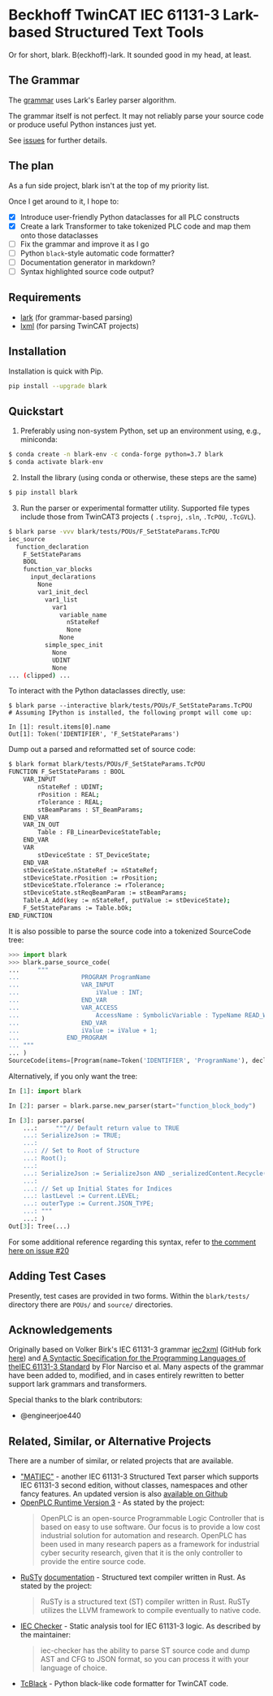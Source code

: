 # Beckhoff TwinCAT IEC 61131-3 Lark-based Structured Text Tools

Or for short, blark.  B(eckhoff)-lark. It sounded good in my head, at least.

## The Grammar

The [grammar](blark/iec.lark) uses Lark's Earley parser algorithm.

The grammar itself is not perfect.  It may not reliably parse your source code
or produce useful Python instances just yet.

See [issues](https://github.com/klauer/blark/issues) for further details.

## The plan

As a fun side project, blark isn't at the top of my priority list.

Once I get around to it, I hope to:

- [x] Introduce user-friendly Python dataclasses for all PLC constructs
- [x] Create a lark Transformer to take tokenized PLC code and map them onto
  those dataclasses
- [ ] Fix the grammar and improve it as I go
- [ ] Python ``black``-style automatic code formatter?
- [ ] Documentation generator in markdown?
- [ ] Syntax highlighted source code output?

## Requirements

* [lark](https://github.com/lark-parser/lark) (for grammar-based parsing)
* [lxml](https://github.com/lxml/lxml) (for parsing TwinCAT projects)

## Installation

Installation is quick with Pip.

```bash
pip install --upgrade blark
```

## Quickstart

1. Preferably using non-system Python, set up an environment using, e.g., miniconda:
  ```bash
  $ conda create -n blark-env -c conda-forge python=3.7 blark
  $ conda activate blark-env
  ```
2. Install the library (using conda or otherwise, these steps are the same)
  ```bash
  $ pip install blark
  ```
3. Run the parser or experimental formatter utility.  Supported file types
   include those from TwinCAT3 projects ( ``.tsproj``, ``.sln``, ``.TcPOU``,
   ``.TcGVL``).

```bash
$ blark parse -vvv blark/tests/POUs/F_SetStateParams.TcPOU
iec_source
  function_declaration
    F_SetStateParams
    BOOL
    function_var_blocks
      input_declarations
        None
        var1_init_decl
          var1_list
            var1
              variable_name
                nStateRef
                None
              None
          simple_spec_init
            None
            UDINT
            None
... (clipped) ...
```

To interact with the Python dataclasses directly, use:

```
$ blark parse --interactive blark/tests/POUs/F_SetStateParams.TcPOU
# Assuming IPython is installed, the following prompt will come up:

In [1]: result.items[0].name
Out[1]: Token('IDENTIFIER', 'F_SetStateParams')
```

Dump out a parsed and reformatted set of source code:

```bash
$ blark format blark/tests/POUs/F_SetStateParams.TcPOU
FUNCTION F_SetStateParams : BOOL
    VAR_INPUT
        nStateRef : UDINT;
        rPosition : REAL;
        rTolerance : REAL;
        stBeamParams : ST_BeamParams;
    END_VAR
    VAR_IN_OUT
        Table : FB_LinearDeviceStateTable;
    END_VAR
    VAR
        stDeviceState : ST_DeviceState;
    END_VAR
    stDeviceState.nStateRef := nStateRef;
    stDeviceState.rPosition := rPosition;
    stDeviceState.rTolerance := rTolerance;
    stDeviceState.stReqBeamParam := stBeamParams;
    Table.A_Add(key := nStateRef, putValue := stDeviceState);
    F_SetStateParams := Table.bOk;
END_FUNCTION
```

It is also possible to parse the source code into a tokenized SourceCode tree:

```python
>>> import blark
>>> blark.parse_source_code(
...     """
...                 PROGRAM ProgramName
...                 VAR_INPUT
...                     iValue : INT;
...                 END_VAR
...                 VAR_ACCESS
...                     AccessName : SymbolicVariable : TypeName READ_WRITE;
...                 END_VAR
...                 iValue := iValue + 1;
...             END_PROGRAM
... """
... )
SourceCode(items=[Program(name=Token('IDENTIFIER', 'ProgramName'), declarations=[InputDeclarations(attrs=None, items=[VariableOneInitDeclaration(variables=[DeclaredVariable(variable=SimpleVariable(name=Token('IDENTIFIER', 'iValue'), dereferenced=False), location=None)], init=TypeInitialization(indirection=None, spec=SimpleSpecification(type=Token('DOTTED_IDENTIFIER', 'INT')), value=None))]), AccessDeclarations(items=[AccessDeclaration(name=Token('IDENTIFIER', 'AccessName'), variable=SimpleVariable(name=Token('IDENTIFIER', 'SymbolicVariable'), dereferenced=False), type=DataType(indirection=None, type_name=Token('DOTTED_IDENTIFIER', 'TypeName')), direction=Token('READ_WRITE', 'READ_WRITE'))])], body=StatementList(statements=[AssignmentStatement(variables=[SimpleVariable(name=Token('IDENTIFIER', 'iValue'), dereferenced=False)], expression=BinaryOperation(left=SimpleVariable(name=Token('IDENTIFIER', 'iValue'), dereferenced=False), op=Token('ADD_OPERATOR', '+'), right=Integer(value=Token('INTEGER', '1'), type_name=None)))]))], filename=PosixPath('unknown'), raw_source='\n                PROGRAM ProgramName\n                VAR_INPUT\n                    iValue : INT;\n                END_VAR\n                VAR_ACCESS\n                    AccessName : SymbolicVariable : TypeName READ_WRITE;\n                END_VAR\n                iValue := iValue + 1;\n            END_PROGRAM\n')
```

Alternatively, if you only want the tree:

```python
In [1]: import blark

In [2]: parser = blark.parse.new_parser(start="function_block_body")

In [3]: parser.parse(
    ...:     """// Default return value to TRUE
    ...: SerializeJson := TRUE;
    ...:
    ...: // Set to Root of Structure
    ...: Root();
    ...:
    ...: SerializeJson := SerializeJson AND _serializedContent.Recycle();
    ...:
    ...: // Set up Initial States for Indices
    ...: lastLevel := Current.LEVEL;
    ...: outerType := Current.JSON_TYPE;
    ...: """
    ...: )
Out[3]: Tree(...)
```

For some additional reference regarding this syntax, refer to
[the comment here on issue #20](https://github.com/klauer/blark/issues/20#issuecomment-1099699641)

## Adding Test Cases

Presently, test cases are provided in two forms. Within the `blark/tests/`
directory there are `POUs/` and `source/` directories.

## Acknowledgements

Originally based on Volker Birk's IEC 61131-3 grammar
[iec2xml](https://fdik.org/iec2xml/) (GitHub fork
[here](https://github.com/klauer/iec2xml)) and [A Syntactic
Specification for the Programming Languages of theIEC 61131-3
Standard](https://www.researchgate.net/publication/228971719_A_syntactic_specification_for_the_programming_languages_of_the_IEC_61131-3_standard)
by Flor Narciso et al.  Many aspects of the grammar have been added to,
modified, and in cases entirely rewritten to better support lark grammars and
transformers.

Special thanks to the blark contributors:

- @engineerjoe440

## Related, Similar, or Alternative Projects

There are a number of similar, or related projects that are available.

- ["MATIEC"](https://github.com/nucleron/matiec) - another IEC 61131-3 Structured
Text parser which supports IEC 61131-3 second edition, without classes,
namespaces and other fancy features. An updated version is also
[available on Github](https://github.com/sm1820/matiec)
- [OpenPLC Runtime Version 3](https://github.com/thiagoralves/OpenPLC_v3) -
As stated by the project:
  > OpenPLC is an open-source Programmable Logic Controller that is based on easy to use software. Our focus is to provide a low cost industrial solution for automation and research. OpenPLC has been used in many research papers as a framework for industrial cyber security research, given that it is the only controller to provide the entire source code.
- [RuSTy](https://github.com/PLC-lang/rusty)
[documentation](https://plc-lang.github.io/rusty/intro_1.html) - Structured text
compiler written in Rust. As stated by the project:
  > RuSTy is a structured text (ST) compiler written in Rust. RuSTy utilizes the LLVM framework to compile eventually to native code.
- [IEC Checker](https://github.com/jubnzv/iec-checker) - Static analysis tool
for IEC 61131-3 logic. As described by the maintainer:
  > iec-checker has the ability to parse ST source code and dump AST and CFG to JSON format, so you can process it with your language of choice.
- [TcBlack](https://github.com/Roald87/TcBlack) - Python black-like code formatter for TwinCAT code.
